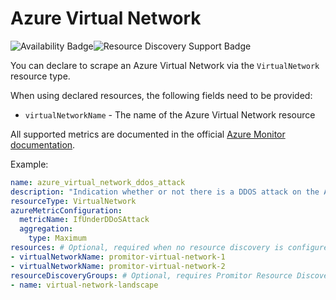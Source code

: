 # Azure Virtual Network

![Availability Badge](https://img.shields.io/badge/Available%20Starting-v2.6-green.svg)![Resource Discovery Support Badge](https://img.shields.io/badge/Support%20for%20Resource%20Discovery-Yes-green.svg)

You can declare to scrape an Azure Virtual Network via the `VirtualNetwork` resource
type.

When using declared resources, the following fields need to be provided:

- `virtualNetworkName` - The name of the Azure Virtual Network resource

All supported metrics are documented in the official [Azure Monitor documentation](https://docs.microsoft.com/en-us/azure/azure-monitor/essentials/metrics-supported#microsoftnetworkvirtualnetworks).

Example:

```yaml
name: azure_virtual_network_ddos_attack
description: "Indication whether or not there is a DDOS attack on the Azure Virtual Network"
resourceType: VirtualNetwork
azureMetricConfiguration:
  metricName: IfUnderDDoSAttack
  aggregation:
    type: Maximum
resources: # Optional, required when no resource discovery is configured
- virtualNetworkName: promitor-virtual-network-1
- virtualNetworkName: promitor-virtual-network-2
resourceDiscoveryGroups: # Optional, requires Promitor Resource Discovery agent (https://promitor.io/concepts/how-it-works#using-resource-discovery)
- name: virtual-network-landscape
```

